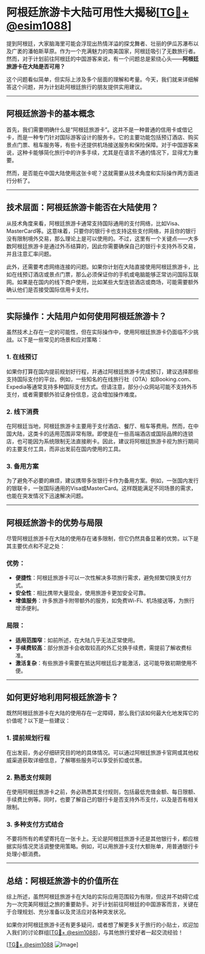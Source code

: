 # 阿根廷旅游卡大陆可用性大揭秘[[TG💪+ @esim1088](https://t.me/s/esim1088)]

提到阿根廷，大家脑海里可能会浮现出热情洋溢的探戈舞者、壮丽的伊瓜苏瀑布以及广袤的潘帕斯草原。作为一个充满魅力的南美国家，阿根廷吸引了无数旅行者。然而，对于计划前往阿根廷的中国游客来说，有一个问题总是萦绕心头——**阿根廷旅游卡在大陆是否可用？**

这个问题看似简单，但实际上涉及多个层面的理解和考量。今天，我们就来详细解答这个问题，并为计划赴阿根廷旅行的朋友提供实用建议。

---

## 阿根廷旅游卡的基本概念

首先，我们需要明确什么是“阿根廷旅游卡”。这并不是一种普通的信用卡或借记卡，而是一种专门针对国际游客设计的服务卡。它的主要功能包括预订酒店、购买景点门票、租车服务等，有些卡还提供机场接送服务和保险保障。对于中国游客来说，这种卡能够简化旅行中的许多手续，尤其是在语言不通的情况下，显得尤为重要。

然而，是否能在中国大陆使用这张卡呢？这就需要从技术角度和实际操作两方面进行分析了。

---

## 技术层面：阿根廷旅游卡能否在大陆使用？

从技术角度来看，阿根廷旅游卡通常支持国际通用的支付网络，比如Visa、MasterCard等。这意味着，只要你的银行卡也支持这些支付网络，并且你的银行没有限制境外交易，那么理论上是可以使用的。不过，这里有一个关键点——大多数阿根廷旅游卡是通过外币结算的，因此你需要确保自己的银行卡支持外币交易，并且注意汇率问题。

此外，还需要考虑网络连接的问题。如果你计划在大陆直接使用阿根廷旅游卡，比如在线预订酒店或景点门票，那么必须保证你的手机或电脑能够正常访问国际互联网。如果是在国内的线下商户使用，比如某些大型连锁酒店或商场，可能需要额外确认他们是否接受国际信用卡支付。

---

## 实际操作：大陆用户如何使用阿根廷旅游卡？

虽然技术上存在一定的可能性，但在实际操作中，使用阿根廷旅游卡仍面临不少挑战。以下是一些常见的场景和应对策略：

### 1. **在线预订**
如果你打算在国内提前规划好行程，并通过阿根廷旅游卡完成预订，建议选择那些支持国际支付的平台。例如，一些知名的在线旅行社（OTA）如Booking.com、Expedia等通常支持多种国际支付方式。但请注意，部分小众网站可能不支持外币支付，或者需要额外验证身份信息，这会增加操作难度。

### 2. **线下消费**
在阿根廷当地，阿根廷旅游卡主要用于支付酒店、餐厅、租车等费用。然而，在中国大陆，这类卡的适用范围非常有限。即使是在一些高端酒店或国际品牌的连锁店，也可能因为系统限制无法直接刷卡。因此，建议将阿根廷旅游卡视为旅行期间的主要支付工具，而非出发前在国内使用的工具。

### 3. **备用方案**
为了避免不必要的麻烦，建议携带多张银行卡作为备用方案。例如，一张国内发行的银联卡，一张国际通用的Visa或MasterCard。这样既能满足不同场景的需求，也能在突发情况下迅速解决问题。

---

## 阿根廷旅游卡的优势与局限

尽管阿根廷旅游卡在大陆的使用存在诸多限制，但它仍然具备显著的优势。以下是其主要优点和不足之处：

### 优势：
- **便捷性**：阿根廷旅游卡可以一次性解决多项旅行需求，避免频繁切换支付方式。
- **安全性**：相比携带大量现金，使用旅游卡更加安全可靠。
- **增值服务**：许多旅游卡附带额外的服务，如免费Wi-Fi、机场接送等，为旅行增添便利。

### 局限：
- **适用范围窄**：如前所述，在大陆几乎无法正常使用。
- **手续费较高**：部分旅游卡会收取较高的外汇兑换手续费，需提前了解收费标准。
- **激活复杂**：有些旅游卡需要在抵达阿根廷后才能激活，这可能导致初期使用不便。

---

## 如何更好地利用阿根廷旅游卡？

既然阿根廷旅游卡在大陆的使用存在一定障碍，那么我们该如何最大化地发挥它的价值呢？以下是一些建议：

### 1. 提前规划行程
在出发前，务必仔细研究目的地的具体情况。可以通过阿根廷旅游卡官网或其他权威渠道获取详细信息，了解哪些服务可以享受折扣或优惠。

### 2. 熟悉支付规则
在使用阿根廷旅游卡之前，务必熟悉其支付规则，包括最低充值金额、每日限额、手续费比例等。同时，也要了解自己的银行卡是否支持外币支付，以及是否有相关限制。

### 3. 多种支付方式结合
不要将所有的希望寄托在一张卡上。无论是阿根廷旅游卡还是其他银行卡，都应根据实际情况灵活调整使用策略。例如，可以用旅游卡支付大额账单，用普通银行卡处理小额消费。

---

## 总结：阿根廷旅游卡的价值所在

综上所述，虽然阿根廷旅游卡在大陆的实际应用范围较为有限，但这并不妨碍它成为一次完美阿根廷之旅的重要助手。对于计划前往阿根廷的中国游客而言，关键在于合理规划、充分准备以及灵活应对各种突发状况。

如果你对阿根廷旅游卡还有更多疑问，或者想了解更多关于旅行的小贴士，欢迎加入我们的讨论群组[[TG💪+ @esim1088](https://t.me/s/esim1088)]，与其他旅行爱好者一起交流经验！

[[TG💪+ @esim1088](https://t.me/s/esim1088) ![Image](https://i.postimg.cc/4NQfJmqS/Snipaste-2025-05-13-00-14-12.png)]